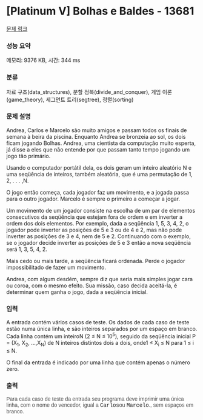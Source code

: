 # [Platinum V] Bolhas e Baldes - 13681 

[문제 링크](https://www.acmicpc.net/problem/13681) 

### 성능 요약

메모리: 9376 KB, 시간: 344 ms

### 분류

자료 구조(data_structures), 분할 정복(divide_and_conquer), 게임 이론(game_theory), 세그먼트 트리(segtree), 정렬(sorting)

### 문제 설명

<p>Andrea, Carlos e Marcelo são muito amigos e passam todos os finais de semana à beira da piscina. Enquanto Andrea se bronzeia ao sol, os dois ficam jogando Bolhas. Andrea, uma cientista da computação muito esperta, já disse a eles que não entende por que passam tanto tempo jogando um jogo tão primário.</p>

<p>Usando o computador portátil dela, os dois geram um inteiro aleatório N e uma seqüência de inteiros, também aleatória, que é uma permutação de 1, 2, . . . ,N.</p>

<p>O jogo então começa, cada jogador faz um movimento, e a jogada passa para o outro jogador. Marcelo é sempre o primeiro a começar a jogar.</p>

<p>Um movimento de um jogador consiste na escolha de um par de elementos consecutivos da seqüência que estejam fora de ordem e em inverter a ordem dos dois elementos. Por exemplo, dada a seqüência 1, 5, 3, 4, 2, o jogador pode inverter as posições de 5 e 3 ou de 4 e 2, mas não pode inverter as posições de 3 e 4, nem de 5 e 2. Continuando com o exemplo, se o jogador decide inverter as posições de 5 e 3 então a nova seqüência será 1, 3, 5, 4, 2.</p>

<p>Mais cedo ou mais tarde, a seqüência ficará ordenada. Perde o jogador impossibilitado de fazer um movimento.</p>

<p>Andrea, com algum desdém, sempre diz que seria mais simples jogar cara ou coroa, com o mesmo efeito. Sua missão, caso decida aceitá-la, é determinar quem ganha o jogo, dada a seqüência inicial.</p>

### 입력 

 <p>A entrada contém vários casos de teste. Os dados de cada caso de teste estão numa única linha, e são inteiros separados por um espaço em branco. Cada linha contém um inteiroN (2 ≤ N ≤ 10<sup>5</sup>), seguido da seqüência inicial P = (X<sub>1</sub>, X<sub>2</sub>, ...,X<sub>N</sub>) de N inteiros distintos dois a dois, onde1 ≤ X<sub>i</sub> ≤ N para 1 ≤ i ≤ N.</p>

<p>O final da entrada é indicado por uma linha que contém apenas o número zero.</p>

### 출력 

 <p><span style="font-size:14px"><span style="color:#454545"><span style="font-family:Ubuntu,sans-serif"><span style="background-color:#ffffff">Para cada caso de teste da entrada seu programa deve imprimir uma única linha, com o nome do vencedor, igual a </span></span></span></span><span style="font-family:courier">Carlos</span><span style="font-size:14px"><span style="color:#454545"><span style="font-family:Ubuntu,sans-serif"><span style="background-color:#ffffff">ou </span></span></span></span><span style="font-family:courier">Marcelo</span><span style="font-size:14px"><span style="color:#454545"><span style="font-family:Ubuntu,sans-serif"><span style="background-color:#ffffff">., sem espaços em branco.</span></span></span></span></p>


